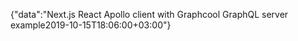 {"data":"Next.js React Apollo client with Graphcool GraphQL server example2019-10-15T18:06:00+03:00"}
